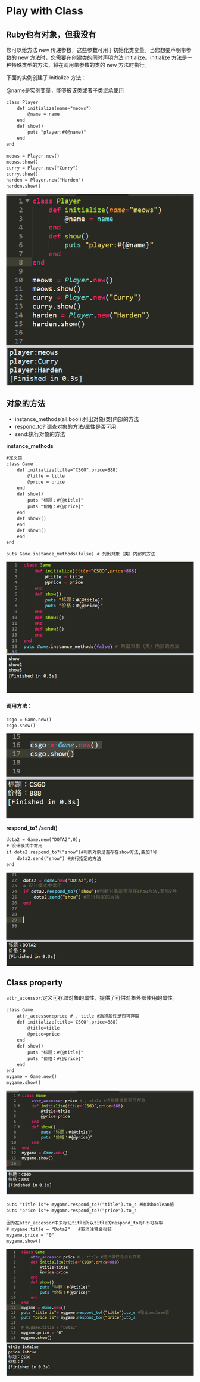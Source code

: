 # Play with Class

## Ruby也有对象，但我没有

您可以给方法 new 传递参数，这些参数可用于初始化类变量。当您想要声明带参数的 new 方法时，您需要在创建类的同时声明方法 initialize。initialize 方法是一种特殊类型的方法，将在调用带参数的类的 new 方法时执行。

下面的实例创建了 initialize 方法：

@name是实例变量，能够被该类或者子类继承使用

```text
class Player
	def initialize(name="meows")
		@name = name
	end
	def show()
		puts "player:#{@name}"
	end
end

meows = Player.new()
meows.show()
curry = Player.new("Curry")
curry.show()
harden = Player.new("Harden")
harden.show()
```

![Class](../.gitbook/assets/image%20%2846%29.png)

## 对象的方法

* instance\_methods\(all:bool\):列出对象\(类\)内部的方法
* respond\_to?:调查对象的方法/属性是否可用
* send:执行对象的方法

**instance\_methods**

```text
#定义类
class Game
	def initialize(title="CSGO",price=888)
		@title = title
		@price = price
	end
	def show()
		puts "标题：#{@title}"
		puts "价格：#{@price}"
	end
	def show2()
	end
	def show3()
	end
end
```

```text
puts Game.instance_methods(false) # 列出对象（类）内部的方法
```

![.instance\_methods](../.gitbook/assets/image%20%2874%29.png)

#### 调用方法：

```text
csgo = Game.new()
csgo.show()
```

![use a method](../.gitbook/assets/image%20%2849%29.png)

**respond\_to? /send\(\)**

```text
dota2 = Game.new("DOTA2",0);
# 设计模式中常用
if dota2.respond_to?("show")#判断对象是否存在show方法,要加?号
	dota2.send("show") #执行指定的方法
end
```

![send/respond\_to?](../.gitbook/assets/image%20%28111%29.png)

## **C**lass property

`attr_accessor`:定义可存取对象的属性，提供了可供对象外部使用的属性。

```text
class Game
	attr_accessor:price # , title #选择属性是否可存取
	def initialize(title='CSGO',price=888)
		@title=title
		@price=price
	end
	def show()
		puts "标题：#{@title}"
		puts "价格：#{@price}"
	end
end
mygame = Game.new()
mygame.show()
```

![](../.gitbook/assets/image%20%2880%29.png)

```text
puts "title is"+ mygame.respond_to?("title").to_s #输出boolean值
puts "price is"+ mygame.respond_to?("price").to_s

因为在attr_accessor中未标记title所以title的respond_to为F不可存取
# mygame.title = "Dota2"   #取消注释会报错 
mygame.price = "0"
mygame.show()
```

![](../.gitbook/assets/image%20%28120%29.png)

